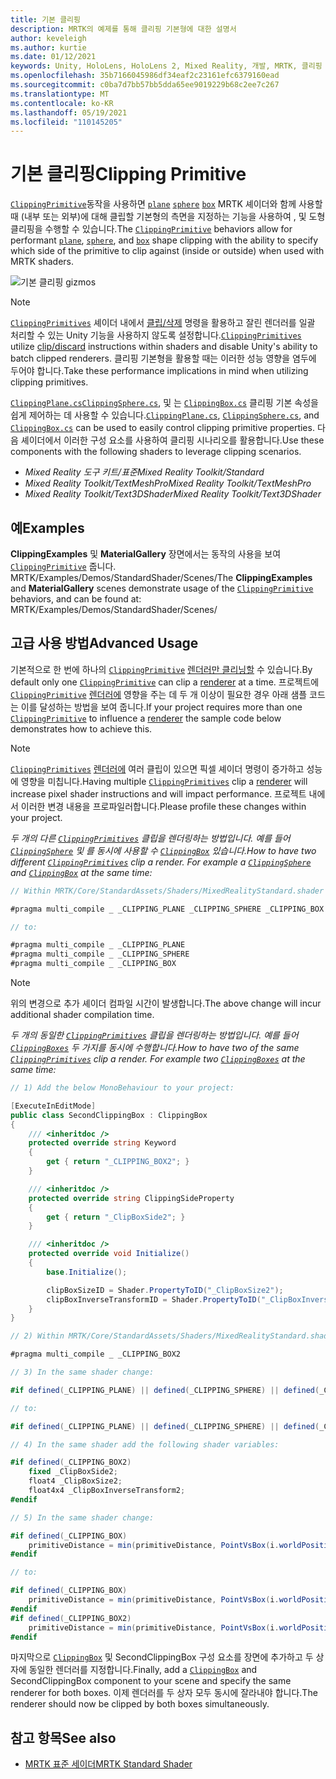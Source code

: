 ```yaml
---
title: 기본 클리핑
description: MRTK의 예제를 통해 클리핑 기본형에 대한 설명서
author: keveleigh
ms.author: kurtie
ms.date: 01/12/2021
keywords: Unity, HoloLens, HoloLens 2, Mixed Reality, 개발, MRTK, 클리핑 기본형,
ms.openlocfilehash: 35b7166045986df34eaf2c23161efc6379160ead
ms.sourcegitcommit: c0ba7d7bb57bb5dda65ee9019229b68c2ee7c267
ms.translationtype: MT
ms.contentlocale: ko-KR
ms.lasthandoff: 05/19/2021
ms.locfileid: "110145205"
---
```

# <a name="clipping-primitive"></a><span data-ttu-id="527c1-104">기본 클리핑</span><span class="sxs-lookup"><span data-stu-id="527c1-104">Clipping Primitive</span></span>

<span data-ttu-id="527c1-105">[`ClippingPrimitive`](xref:Microsoft.MixedReality.Toolkit.Utilities.ClippingPrimitive)동작을 사용하면 [`plane`](xref:Microsoft.MixedReality.Toolkit.Utilities.ClippingPlane) [`sphere`](xref:Microsoft.MixedReality.Toolkit.Utilities.ClippingSphere) [`box`](xref:Microsoft.MixedReality.Toolkit.Utilities.ClippingBox) MRTK 셰이더와 함께 사용할 때 (내부 또는 외부)에 대해 클립할 기본형의 측면을 지정하는 기능을 사용하여 , 및 도형 클리핑을 수행할 수 있습니다.</span><span class="sxs-lookup"><span data-stu-id="527c1-105">The [`ClippingPrimitive`](xref:Microsoft.MixedReality.Toolkit.Utilities.ClippingPrimitive) behaviors allow for performant [`plane`](xref:Microsoft.MixedReality.Toolkit.Utilities.ClippingPlane), [`sphere`](xref:Microsoft.MixedReality.Toolkit.Utilities.ClippingSphere), and [`box`](xref:Microsoft.MixedReality.Toolkit.Utilities.ClippingBox) shape clipping with the ability to specify which side of the primitive to clip against (inside or outside) when used with MRTK shaders.</span></span>

![기본 클리핑 gizmos](../images/mrtk-standard-shader/MRTK_PrimitiveClippingGizmos.gif)

> [!NOTE]
> <span data-ttu-id="527c1-107">[`ClippingPrimitives`](xref:Microsoft.MixedReality.Toolkit.Utilities.ClippingPrimitive) 셰이더 내에서 [클립/삭제](https://developer.download.nvidia.com/cg/clip.html) 명령을 활용하고 잘린 렌더러를 일괄 처리할 수 있는 Unity 기능을 사용하지 않도록 설정합니다.</span><span class="sxs-lookup"><span data-stu-id="527c1-107">[`ClippingPrimitives`](xref:Microsoft.MixedReality.Toolkit.Utilities.ClippingPrimitive) utilize [clip/discard](https://developer.download.nvidia.com/cg/clip.html) instructions within shaders and disable Unity's ability to batch clipped renderers.</span></span> <span data-ttu-id="527c1-108">클리핑 기본형을 활용할 때는 이러한 성능 영향을 염두에 두어야 합니다.</span><span class="sxs-lookup"><span data-stu-id="527c1-108">Take these performance implications in mind when utilizing clipping primitives.</span></span>

<span data-ttu-id="527c1-109">[`ClippingPlane.cs`](xref:Microsoft.MixedReality.Toolkit.Utilities.ClippingPlane)[`ClippingSphere.cs`](xref:Microsoft.MixedReality.Toolkit.Utilities.ClippingSphere), 및 는 [`ClippingBox.cs`](xref:Microsoft.MixedReality.Toolkit.Utilities.ClippingBox) 클리핑 기본 속성을 쉽게 제어하는 데 사용할 수 있습니다.</span><span class="sxs-lookup"><span data-stu-id="527c1-109">[`ClippingPlane.cs`](xref:Microsoft.MixedReality.Toolkit.Utilities.ClippingPlane), [`ClippingSphere.cs`](xref:Microsoft.MixedReality.Toolkit.Utilities.ClippingSphere), and [`ClippingBox.cs`](xref:Microsoft.MixedReality.Toolkit.Utilities.ClippingBox) can be used to easily control clipping primitive properties.</span></span> <span data-ttu-id="527c1-110">다음 셰이더에서 이러한 구성 요소를 사용하여 클리핑 시나리오를 활용합니다.</span><span class="sxs-lookup"><span data-stu-id="527c1-110">Use these components with the following shaders to leverage clipping scenarios.</span></span>

- <span data-ttu-id="527c1-111">*Mixed Reality 도구 키트/표준*</span><span class="sxs-lookup"><span data-stu-id="527c1-111">*Mixed Reality Toolkit/Standard*</span></span>
- <span data-ttu-id="527c1-112">*Mixed Reality Toolkit/TextMeshPro*</span><span class="sxs-lookup"><span data-stu-id="527c1-112">*Mixed Reality Toolkit/TextMeshPro*</span></span>
- <span data-ttu-id="527c1-113">*Mixed Reality Toolkit/Text3DShader*</span><span class="sxs-lookup"><span data-stu-id="527c1-113">*Mixed Reality Toolkit/Text3DShader*</span></span>

## <a name="examples"></a><span data-ttu-id="527c1-114">예</span><span class="sxs-lookup"><span data-stu-id="527c1-114">Examples</span></span>

<span data-ttu-id="527c1-115">**ClippingExamples** 및 **MaterialGallery** 장면에서는 동작의 사용을 보여 [`ClippingPrimitive`](xref:Microsoft.MixedReality.Toolkit.Utilities.ClippingPrimitive) 줍니다. MRTK/Examples/Demos/StandardShader/Scenes/</span><span class="sxs-lookup"><span data-stu-id="527c1-115">The **ClippingExamples** and **MaterialGallery** scenes demonstrate usage of the [`ClippingPrimitive`](xref:Microsoft.MixedReality.Toolkit.Utilities.ClippingPrimitive) behaviors, and can be found at: MRTK/Examples/Demos/StandardShader/Scenes/</span></span>

## <a name="advanced-usage"></a><span data-ttu-id="527c1-116">고급 사용 방법</span><span class="sxs-lookup"><span data-stu-id="527c1-116">Advanced Usage</span></span>

<span data-ttu-id="527c1-117">기본적으로 한 번에 하나의 [`ClippingPrimitive`](xref:Microsoft.MixedReality.Toolkit.Utilities.ClippingPrimitive) [렌더러만 클리닝할](https://docs.unity3d.com/ScriptReference/Renderer.html) 수 있습니다.</span><span class="sxs-lookup"><span data-stu-id="527c1-117">By default only one [`ClippingPrimitive`](xref:Microsoft.MixedReality.Toolkit.Utilities.ClippingPrimitive) can clip a [renderer](https://docs.unity3d.com/ScriptReference/Renderer.html) at a time.</span></span> <span data-ttu-id="527c1-118">프로젝트에 [`ClippingPrimitive`](xref:Microsoft.MixedReality.Toolkit.Utilities.ClippingPrimitive) [렌더러에](https://docs.unity3d.com/ScriptReference/Renderer.html)  영향을 주는 데 두 개 이상이 필요한 경우 아래 샘플 코드는 이를 달성하는 방법을 보여 줍니다.</span><span class="sxs-lookup"><span data-stu-id="527c1-118">If your project requires more than one [`ClippingPrimitive`](xref:Microsoft.MixedReality.Toolkit.Utilities.ClippingPrimitive) to influence a [renderer](https://docs.unity3d.com/ScriptReference/Renderer.html)  the sample code below demonstrates how to achieve this.</span></span>

> [!NOTE]
> <span data-ttu-id="527c1-119">[`ClippingPrimitives`](xref:Microsoft.MixedReality.Toolkit.Utilities.ClippingPrimitive) [렌더러에](https://docs.unity3d.com/ScriptReference/Renderer.html) 여러 클립이 있으면 픽셀 셰이더 명령이 증가하고 성능에 영향을 미칩니다.</span><span class="sxs-lookup"><span data-stu-id="527c1-119">Having multiple [`ClippingPrimitives`](xref:Microsoft.MixedReality.Toolkit.Utilities.ClippingPrimitive) clip a [renderer](https://docs.unity3d.com/ScriptReference/Renderer.html) will increase pixel shader instructions and will impact performance.</span></span> <span data-ttu-id="527c1-120">프로젝트 내에서 이러한 변경 내용을 프로파일러합니다.</span><span class="sxs-lookup"><span data-stu-id="527c1-120">Please profile these changes within your project.</span></span>

<span data-ttu-id="527c1-121">*두 개의 다른 [`ClippingPrimitives`](xref:Microsoft.MixedReality.Toolkit.Utilities.ClippingPrimitive) 클립을 렌더링하는 방법입니다. 예를 들어 [`ClippingSphere`](xref:Microsoft.MixedReality.Toolkit.Utilities.ClippingSphere) 및 를 동시에 사용할 수 [`ClippingBox`](xref:Microsoft.MixedReality.Toolkit.Utilities.ClippingBox) 있습니다.*</span><span class="sxs-lookup"><span data-stu-id="527c1-121">*How to have two different [`ClippingPrimitives`](xref:Microsoft.MixedReality.Toolkit.Utilities.ClippingPrimitive) clip a render. For example a [`ClippingSphere`](xref:Microsoft.MixedReality.Toolkit.Utilities.ClippingSphere) and [`ClippingBox`](xref:Microsoft.MixedReality.Toolkit.Utilities.ClippingBox) at the same time:*</span></span>

```C#
// Within MRTK/Core/StandardAssets/Shaders/MixedRealityStandard.shader (or another MRTK shader) change:

#pragma multi_compile _ _CLIPPING_PLANE _CLIPPING_SPHERE _CLIPPING_BOX

// to:

#pragma multi_compile _ _CLIPPING_PLANE
#pragma multi_compile _ _CLIPPING_SPHERE
#pragma multi_compile _ _CLIPPING_BOX
```

> [!NOTE]
> <span data-ttu-id="527c1-122">위의 변경으로 추가 셰이더 컴파일 시간이 발생합니다.</span><span class="sxs-lookup"><span data-stu-id="527c1-122">The above change will incur additional shader compilation time.</span></span>

<span data-ttu-id="527c1-123">*두 개의 동일한 [`ClippingPrimitives`](xref:Microsoft.MixedReality.Toolkit.Utilities.ClippingPrimitive) 클립을 렌더링하는 방법입니다. 예를 들어 [`ClippingBoxes`](xref:Microsoft.MixedReality.Toolkit.Utilities.ClippingBox) 두 가지를 동시에 수행합니다.*</span><span class="sxs-lookup"><span data-stu-id="527c1-123">*How to have two of the same [`ClippingPrimitives`](xref:Microsoft.MixedReality.Toolkit.Utilities.ClippingPrimitive) clip a render. For example two [`ClippingBoxes`](xref:Microsoft.MixedReality.Toolkit.Utilities.ClippingBox) at the same time:*</span></span>

```C#
// 1) Add the below MonoBehaviour to your project:

[ExecuteInEditMode]
public class SecondClippingBox : ClippingBox
{
    /// <inheritdoc />
    protected override string Keyword
    {
        get { return "_CLIPPING_BOX2"; }
    }

    /// <inheritdoc />
    protected override string ClippingSideProperty
    {
        get { return "_ClipBoxSide2"; }
    }

    /// <inheritdoc />
    protected override void Initialize()
    {
        base.Initialize();

        clipBoxSizeID = Shader.PropertyToID("_ClipBoxSize2");
        clipBoxInverseTransformID = Shader.PropertyToID("_ClipBoxInverseTransform2");
    }
}

// 2) Within MRTK/Core/StandardAssets/Shaders/MixedRealityStandard.shader (or another MRTK shader) add the following multi_compile pragma:

#pragma multi_compile _ _CLIPPING_BOX2

// 3) In the same shader change:

#if defined(_CLIPPING_PLANE) || defined(_CLIPPING_SPHERE) || defined(_CLIPPING_BOX)

// to:

#if defined(_CLIPPING_PLANE) || defined(_CLIPPING_SPHERE) || defined(_CLIPPING_BOX) || defined(_CLIPPING_BOX2)

// 4) In the same shader add the following shader variables:

#if defined(_CLIPPING_BOX2)
    fixed _ClipBoxSide2;
    float4 _ClipBoxSize2;
    float4x4 _ClipBoxInverseTransform2;
#endif

// 5) In the same shader change:

#if defined(_CLIPPING_BOX)
    primitiveDistance = min(primitiveDistance, PointVsBox(i.worldPosition.xyz, _ClipBoxSize.xyz, _ClipBoxInverseTransform) * _ClipBoxSide);
#endif

// to:

#if defined(_CLIPPING_BOX)
    primitiveDistance = min(primitiveDistance, PointVsBox(i.worldPosition.xyz, _ClipBoxSize.xyz, _ClipBoxInverseTransform) * _ClipBoxSide);
#endif
#if defined(_CLIPPING_BOX2)
    primitiveDistance = min(primitiveDistance, PointVsBox(i.worldPosition.xyz, _ClipBoxSize2.xyz, _ClipBoxInverseTransform2) * _ClipBoxSide2);
#endif
```

<span data-ttu-id="527c1-124">마지막으로 [`ClippingBox`](xref:Microsoft.MixedReality.Toolkit.Utilities.ClippingBox) 및 SecondClippingBox 구성 요소를 장면에 추가하고 두 상자에 동일한 렌더러를 지정합니다.</span><span class="sxs-lookup"><span data-stu-id="527c1-124">Finally, add a [`ClippingBox`](xref:Microsoft.MixedReality.Toolkit.Utilities.ClippingBox) and SecondClippingBox component to your scene and specify the same renderer for both boxes.</span></span> <span data-ttu-id="527c1-125">이제 렌더러를 두 상자 모두 동시에 잘라내야 합니다.</span><span class="sxs-lookup"><span data-stu-id="527c1-125">The renderer should now be clipped by both boxes simultaneously.</span></span>

## <a name="see-also"></a><span data-ttu-id="527c1-126">참고 항목</span><span class="sxs-lookup"><span data-stu-id="527c1-126">See also</span></span>

- [<span data-ttu-id="527c1-127">MRTK 표준 세이더</span><span class="sxs-lookup"><span data-stu-id="527c1-127">MRTK Standard Shader</span></span>](mrtk-standard-shader.md)
